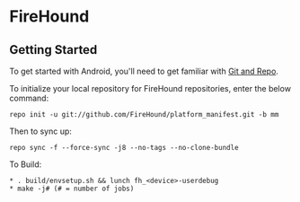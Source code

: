 FireHound
===========

Getting Started
---------------

To get started with Android, you'll need to get
familiar with [Git and Repo](http://source.android.com/source/using-repo.html).

To initialize your local repository for FireHound repositories, enter the below command:

    repo init -u git://github.com/FireHound/platform_manifest.git -b mm

Then to sync up:

    repo sync -f --force-sync -j8 --no-tags --no-clone-bundle

To Build:

    * . build/envsetup.sh && lunch fh_<device>-userdebug
    * make -j# (# = number of jobs)
